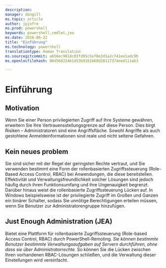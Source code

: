 ```yaml
---
description: 
manager: dongill
ms.topic: article
author: jpjofre
ms.prod: powershell
keywords: powershell,cmdlet,jea
ms.date: 2016-06-22
title: "Einführung"
ms.technology: powershell
translationtype: Human Translation
ms.sourcegitcommit: a656ec981dc03fd95c5e70e2d1a2c741ee1adc9b
ms.openlocfilehash: 00d568234b1453b9161b60d20117374ee4111ab3

---
```


# Einführung

##  **Motivation**  
Wenn Sie einer Person privilegierten Zugriff auf Ihre Systeme gewähren, erweitern Sie Ihre Vertrauensstellungsgrenze auf diese Person.
Dies birgt Risiken – Administratoren sind eine Angriffsfläche.
Sowohl Angriffe als auch gestohlene Anmeldeinformationen sind reale und nicht seltene Gefahren.

##  **Kein neues problem**  
Sie sind sicher mit der Regel der geringsten Rechte vertraut, und Sie verwenden bestimmt eine Form der rollenbasierten Zugriffssteuerung (Role-Based Access Control, RBAC) bei Anwendungen, die diese bereitstellen.
Effektivität und Verwaltungsfreundlichkeit solcher Lösungen sind jedoch häufig durch ihren Funktionsumfang und ihre Ungenauigkeit begrenzt.
Darüber hinaus weist die rollenbasierte Zugriffssteuerung Lücken auf.
In Windows beispielsweise ist der privilegierte Zugriff im Großen und Ganzen ein binärer Schalter, sodass Sie unnötige Berechtigungen erteilen müssen, wenn Sie Benutzer zur Administratorengruppe hinzufügen.

##  **Just Enough Administration (JEA)** 
Bietet eine Plattform für rollenbasierte Zugriffssteuerung (Role-based Access Control, RBAC) durch PowerShell-Remoting.
*Sie können bestimmte Benutzer bestimmte Verwaltungsaufgaben auf Servern durchführen, ohne dass sie über Administratorrechte.*
So können Sie die Lücken zwischen Ihren vorhandenen RBAC-Lösungen schließen, und die Verwaltung dieser Einstellungen wird vereinfacht.




<!--HONumber=Oct16_HO1-->



